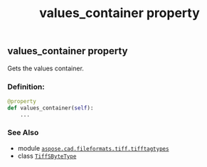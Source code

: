 ﻿---
title: values_container property
second_title: Aspose.CAD for Python via .NET API References
description: 
type: docs
weight: 180
url: /aspose.cad.fileformats.tiff.tifftagtypes/tiffsbytetype/values_container/
is_root: false
---

## values_container property


Gets the values container.
### Definition:
```python
@property
def values_container(self):
    ...
```

### See Also
* module [`aspose.cad.fileformats.tiff.tifftagtypes`](../../)
* class [`TiffSByteType`](/cad/python-net/aspose.cad.fileformats.tiff.tifftagtypes/tiffsbytetype)
